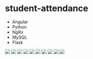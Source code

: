 # student-attendance

* Angular
* Python
* NgRx
* MySQL
* Flask

![](https://i.imgur.com/qld2tkm.jpg)
![](https://i.imgur.com/sQ3jT3w.jpg)
![](https://i.imgur.com/PXhdgVw.png)
![](https://i.imgur.com/Jil4mWr.jpg)
![](https://i.imgur.com/JUFRCgN.png)
![](https://i.imgur.com/Mjj8DGN.jpg)
![](https://i.imgur.com/5TNIppp.png)
![](https://i.imgur.com/CUGbjqb.png)
![](https://i.imgur.com/SIfAy1Q.png)
![](https://i.imgur.com/LgEgOsY.png)

